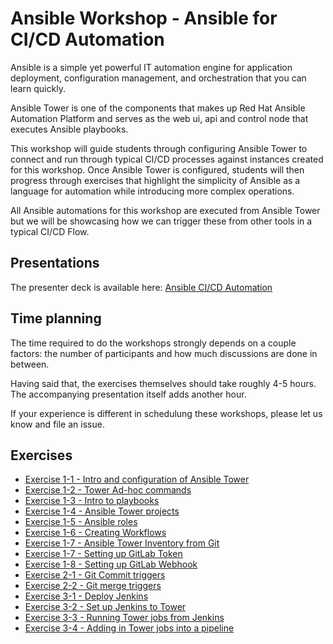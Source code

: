# Ansible Workshop - Ansible for CI/CD Automation

Ansible is a simple yet powerful IT automation engine for application deployment, configuration management, and orchestration that you can learn quickly.

Ansible Tower is one of the components that makes up Red Hat Ansible Automation Platform and serves as the web ui, api and control node that executes Ansible playbooks.

This workshop will guide students through configuring Ansible Tower to connect and run through typical CI/CD processes against instances created for this workshop. Once Ansible Tower is configured, students will then progress through exercises that highlight the simplicity of Ansible as a language for automation while introducing more complex operations. 

All Ansible automations for this workshop are executed from Ansible Tower but we will be showcasing how we can trigger these from other tools in a typical CI/CD Flow.

## Presentations

The presenter deck is available here:
[Ansible CI/CD Automation](../../decks/ansible_cicd.pdf)

## Time planning

The time required to do the workshops strongly depends on a couple factors: the number of participants and how much discussions are done in between.

Having said that, the exercises themselves should take roughly 4-5 hours. The accompanying presentation itself adds another hour.

If your experience is different in schedulung these workshops, please let us know and file an issue.

## Exercises

- [Exercise 1-1 - Intro and configuration of Ansible Tower](1-1-tower)
- [Exercise 1-2 - Tower Ad-hoc commands](1-2-adhoc)
- [Exercise 1-3 - Intro to playbooks](1-3-playbook)
- [Exercise 1-4 - Ansible Tower projects](1-4-projects)
- [Exercise 1-5 - Ansible roles](1-5-roles)
- [Exercise 1-6 - Creating Workflows](1-6-workflows)
- [Exercise 1-7 - Ansible Tower Inventory from Git](1-7-git-inventory)
- [Exercise 1-7 - Setting up GitLab Token](1-8-gitlab-token)
- [Exercise 1-8 - Setting up GitLab Webhook](1-9-gitlab)
- [Exercise 2-1 - Git Commit triggers](2-1-git-commit)
- [Exercise 2-2 - Git merge triggers](2-2-git-commit)
- [Exercise 3-1 - Deploy Jenkins](3-1-deploy-jenkins)
- [Exercise 3-2 - Set up Jenkins to Tower](3-2-Jenkins-Setup-tower)
- [Exercise 3-3 - Running Tower jobs from Jenkins](3-3-jenkins-run)
- [Exercise 3-4 - Adding in Tower jobs into a pipeline](3-4-jenkins-pipeline)


